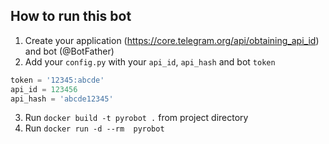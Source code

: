 ## How to run this bot

1. Create your application (https://core.telegram.org/api/obtaining_api_id) and bot (@BotFather)
2. Add your `config.py` with your `api_id`, `api_hash` and bot `token`
```python
token = '12345:abcde'
api_id = 123456
api_hash = 'abcde12345'
```
3. Run `docker build -t pyrobot .` from project directory
4. Run `docker run -d --rm  pyrobot`
